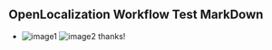 ## OpenLocalization Workflow Test MarkDown
* ![image1](.\08dcdd24-a791-47cc-ad25-843eaa10b697.PNG)   ![image2](.\50d1a8ac-7a14-41ca-a372-cb1d03cb8be5.png) 
thanks!